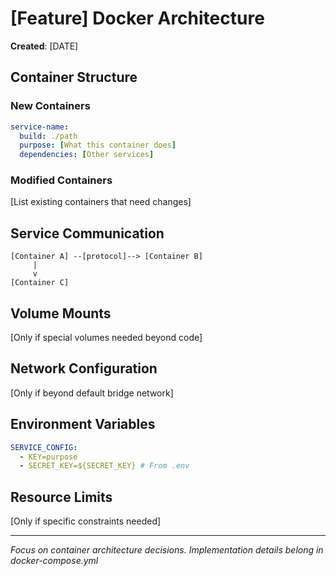 # [Feature] Docker Architecture

**Created**: [DATE]

## Container Structure

### New Containers
```yaml
service-name:
  build: ./path
  purpose: [What this container does]
  dependencies: [Other services]
```

### Modified Containers
[List existing containers that need changes]

## Service Communication
```
[Container A] --[protocol]--> [Container B]
     |
     v
[Container C]
```

## Volume Mounts
[Only if special volumes needed beyond code]

## Network Configuration
[Only if beyond default bridge network]

## Environment Variables
```yaml
SERVICE_CONFIG:
  - KEY=purpose
  - SECRET_KEY=${SECRET_KEY} # From .env
```

## Resource Limits
[Only if specific constraints needed]

---
*Focus on container architecture decisions. Implementation details belong in docker-compose.yml*